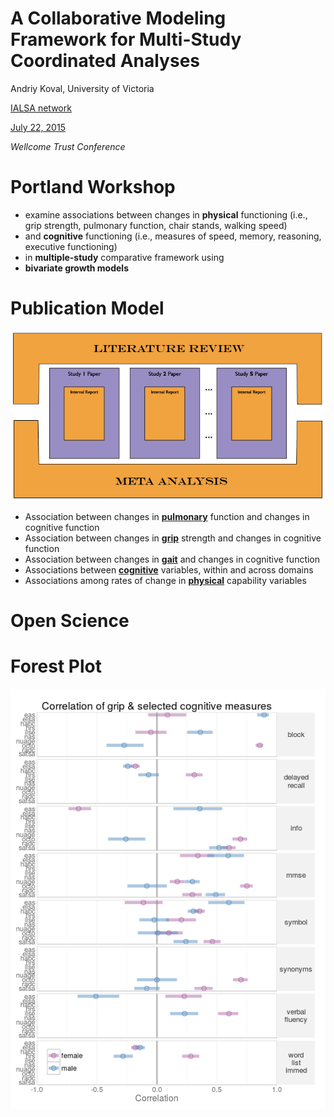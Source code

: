 <style type="text/css">
.small-code pre code {
   font-size: 1.1em;
}
</style>

A Collaborative Modeling Framework for Multi-Study Coordinated Analyses
========================================================

Andriy Koval, University of Victoria

[IALSA network](http://ialsa.org)

[July 22, 2015](https://github.com/OuhscBbmc/StatisticalComputing/tree/master/2014_Presentations/05_May/)

*Wellcome Trust Conference*

Portland Workshop
======

-  examine associations between changes in **physical** functioning
 (i.e., grip strength, pulmonary function, chair stands, walking speed)
-  and **cognitive** functioning (i.e., measures of speed, memory, reasoning, executive functioning)
- in **multiple-study** comparative framework using
- **bivariate growth models**


Publication Model
======
![pub](test.png)

- Association between changes in [**pulmonary**](./projects/pulmonary/README.md) function and changes in cognitive function
- Association between changes in [**grip**](./projects/grip/README.md) strength and changes in cognitive function
- Association between changes in [**gait**](./projects/gait/README.md) and changes in cognitive function
- Associations between [**cognitive**](./projects/cognitive/README.md) variables, within and across domains
- Associations among rates of change in [**physical**](./projects/physical/README.md) capability variables

Open Science
====



Forest Plot
=====
![forest](forest_static_bisr_covariates_aeh-1.png)







